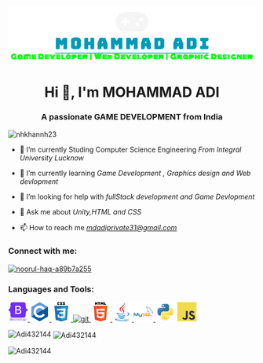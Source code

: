 ![logo](logo(3).png)
<h1 align="center">Hi 👋, I'm MOHAMMAD ADI</h1>
<h3 align="center">A passionate GAME DEVELOPMENT from India</h3>
<!-- <img align="right" alt="coding" width="400" src="paste the image or gif link from browser that you want to show"> -->

<p align="left"> <img src="https://komarev.com/ghpvc/?username=nhkhannh23&label=Profile%20views&color=0e75b6&style=flat" alt="nhkhannh23" /> </p>

- 🔭 I’m currently Studing Computer Science Engineering *From Integral University Lucknow*

- 🌱 I’m currently learning *Game Development , Graphics design and Web devlopment*

- 🤝 I’m looking for help with *fullStack development and Game Devlopment*

- 💬 Ask me about *Unity,HTML and CSS*

- 📫 How to reach me *mdadiprivate31@gmail.com*

<h3 align="left">Connect with me:</h3>
<p align="left">
<a href="mohammad-adi-748109306" target="blank"><img align="center" src="https://raw.githubusercontent.com/rahuldkjain/github-profile-readme-generator/master/src/images/icons/Social/linked-in-alt.svg" alt="noorul-haq-a89b7a255" height="30" width="40" /></a>
<!-- <a href="paste instagram link" target="blank"><img align="center" src="https://raw.githubusercontent.com/rahuldkjain/github-profile-readme-generator/master/src/images/icons/Social/instagram.svg" alt="paste your instagram usernamev" height="30" width="40" /></a> -->
</p>

<h3 align="left">Languages and Tools:</h3>
<p align="left">
<a href="https://getbootstrap.com" target="_blank" rel="noreferrer"> <img src="https://raw.githubusercontent.com/devicons/devicon/master/icons/bootstrap/bootstrap-plain-wordmark.svg" alt="bootstrap" width="40" height="40"/> </a>
<a href="https://www.cprogramming.com/" target="_blank" rel="noreferrer"> <img src="https://raw.githubusercontent.com/devicons/devicon/master/icons/c/c-original.svg" alt="c" width="40" height="40"/> </a>
<a href="https://www.w3schools.com/css/" target="_blank" rel="noreferrer"> <img src="https://raw.githubusercontent.com/devicons/devicon/master/icons/css3/css3-original-wordmark.svg" alt="css3" width="40" height="40"/> </a>
<a href="https://git-scm.com/" target="_blank" rel="noreferrer"> <img src="https://www.vectorlogo.zone/logos/git-scm/git-scm-icon.svg" alt="git" width="40" height="40"/> </a>
<a href="https://www.w3.org/html/" target="_blank" rel="noreferrer"> <img src="https://raw.githubusercontent.com/devicons/devicon/master/icons/html5/html5-original-wordmark.svg" alt="html5" width="40" height="40"/> </a>
<a href="https://www.java.com" target="_blank" rel="noreferrer"> <img src="https://raw.githubusercontent.com/devicons/devicon/master/icons/java/java-original.svg" alt="java" width="40" height="40"/> </a>
<a href="https://www.mysql.com/" target="_blank" rel="noreferrer"> <img src="https://raw.githubusercontent.com/devicons/devicon/master/icons/mysql/mysql-original-wordmark.svg" alt="mysql" width="40" height="40"/> </a>
<a href="https://www.python.org" target="_blank" rel="noreferrer"> <img src="https://raw.githubusercontent.com/devicons/devicon/master/icons/python/python-original.svg" alt="python" width="40" height="40"/></a>
<a href="https://developer.mozilla.org/en-US/docs/Web/JavaScript" target="_blank" rel="noreferrer"> <img src="https://raw.githubusercontent.com/devicons/devicon/master/icons/javascript/javascript-original.svg" alt="javascript" width="40" height="40"/> </a>
</p>

<p><img align="left" src="https://github-readme-stats.vercel.app/api/top-langs?username=Adi432144&show_icons=true&locale=en&layout=compact" alt="Adi432144" /></p>

<p>&nbsp;<img align="center" src="https://github-readme-stats.vercel.app/api?username=Adi432144&show_icons=true&locale=en" alt="Adi432144" /></p>

<p><img align="center" src="https://github-readme-streak-stats.herokuapp.com/?user=Adi432144&" alt="Adi432144" /></p>



<!---
Adi432144/Adi432144 is a ✨ special ✨ repository because its README.md (this file) appears on your GitHub profile.
You can click the Preview link to take a look at your changes.
--->
